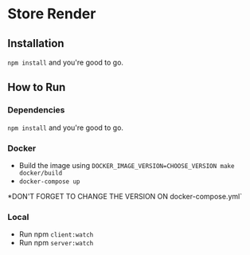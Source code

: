 # Store Render

## Installation

`npm install` and you're good to go.

## How to Run

### Dependencies

`npm install` and you're good to go.

### Docker

- Build the image using `DOCKER_IMAGE_VERSION=CHOOSE_VERSION make docker/build` 
- `docker-compose up`

 *DON'T FORGET TO CHANGE THE VERSION ON docker-compose.yml`

### Local

- Run npm `client:watch`
- Run npm `server:watch`
